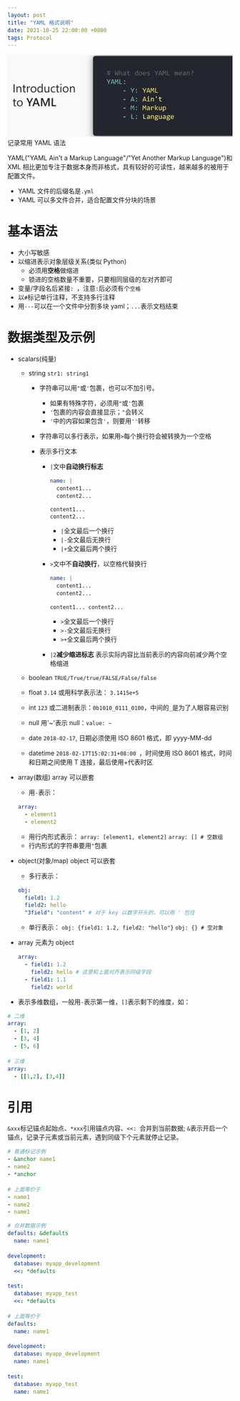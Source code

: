 ```yaml
---
layout: post
title: "YAML 格式说明"
date: 2021-10-25 22:00:00 +0800
tags: Protocol
---
```


![Yaml](/assets/images/2021-10-25-Yaml_1.jpeg)
记录常用 YAML 语法

YAML("YAML Ain't a Markup Language"/"Yet Another Markup Language")和 XML 相比更加专注于数据本身而非格式，具有较好的可读性，越来越多的被用于配置文件。

- YAML 文件的后缀名是`.yml`
- YAML 可以多文件合并，适合配置文件分块的场景

# 基本语法

- 大小写敏感
- 以缩进表示对象层级关系(类似 Python)
  - 必须用**空格**做缩进
  - 锁进的空格数量不重要，只要相同层级的左对齐即可
- 变量/字段名后紧接`: `，注意`:`后必须有个`空格`
- 以`#`标记单行注释，不支持多行注释
- 用`---`可以在一个文件中分割多块 yaml；`...`表示文档结束

# 数据类型及示例

- scalars(纯量)

  - string
    `str1: string1`

    - 字符串可以用`"`或`'`包裹，也可以不加引号。
      - 如果有特殊字符，必须用`"`或`'`包裹
      - `'`包裹的内容会直接显示；`"`会转义
      - `'`中的内容如果包含`'`，则要用`''`转移
    - 字符串可以多行表示，如果用`>`每个换行符会被转换为一个空格
    - 表示多行文本

      - `|`文中**自动换行标志**

        ```yml
        name: |
          content1...
          content2...
        ```

        ```
        content1...
        content2...

        ```

        - `|`全文最后一个换行
        - `|-`全文最后无换行
        - `|+`全文最后两个换行

      - `>`文中不**自动换行**，以空格代替换行

        ```yml
        name: |
          content1...
          content2...
        ```

        ```
        content1... content2...

        ```

        - `>`全文最后一个换行
        - `>-`全文最后无换行
        - `>+`全文最后两个换行

      - `|2`**减少缩进标志**
        表示实际内容比当前表示的内容向前减少两个空格缩进

  - boolean
    `TRUE/True/true/FALSE/False/false`
  - float
    `3.14` 或用科学表示法： `3.1415e+5`
  - int
    `123` 或二进制表示：`0b1010_0111_0100`，中间的`_`是为了人眼容易识别
  - null
    用'~'表示 null：`value: ~`
  - date
    `2018-02-17`, 日期必须使用 ISO 8601 格式，即 yyyy-MM-dd
  - datetime
    `2018-02-17T15:02:31+08:00 `，时间使用 ISO 8601 格式，时间和日期之间使用 T 连接，最后使用+代表时区

- array(数组)
  array 可以嵌套
  - 用`-`表示：
  ```yml
  array:
    - element1
    - element2
  ```
  - 用行内形式表示：
    `array: [element1, element2]`
    `array: [] # 空数组`
  - 行内形式的字符串要用`"`包裹
- object(对象/map)
  object 可以嵌套
  - 多行表示：
  ```yml
  obj:
    field1: 1.2
    field2: hello
    "3field": "content" # 对于 key 以数字开头的，可以用 ' 包住
  ```
  - 单行表示：
    `obj: {field1: 1.2, field2: "hello"}`
    `obj: {} # 空对象`
- array 元素为 object

  ```yml
  array:
    - field1: 1.2
      field2: hello # 这里和上面对齐表示同级字段
    - field1: 1.1
      field2: world
  ```

- 表示多维数组，一般用`-`表示第一维，`[]`表示剩下的维度，如：

```yml
# 二维
array:
  - [1, 2]
  - [3, 4]
  - [5, 6]

# 三维
array:
  - [[1,2], [3,4]]
```

# 引用

`&xxx`标记锚点起始点、`*xxx`引用锚点内容、`<<: `合并到当前数据;
`&`表示开启一个锚点，记录子元素或当前元素，遇到同级下个元素就停止记录。

```yml
# 普通标记示例
- &anchor name1
- name2
- *anchor

# 上面等价于
- name1
- name2
- name1
```

```yml
# 合并数据示例
defaults: &defaults
  name: name1

development:
  database: myapp_development
  <<: *defaults

test:
  database: myapp_test
  <<: *defaults

# 上面等价于
defaults:
  name: name1

development:
  database: myapp_development
  name: name1

test:
  database: myapp_test
  name: name1
```
